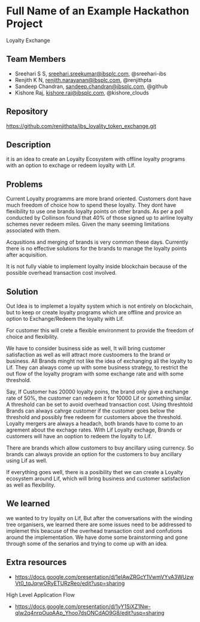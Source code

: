 # Full Name of an Example Hackathon Project

Loyalty Exchange

## Team Members

* Sreehari S S, sreehari.sreekumar@ibsplc.com, @sreehari-ibs
* Renjith K N, renjith.narayanan@ibsplc.com, @renjithpta
* Sandeep Chandran, sandeep.chandran@ibsplc.com, @github
* Kishore Raj, kishore.raj@ibsplc.com, @kishore_clouds

## Repository

https://github.com/renjithpta/ibs_loyality_token_exchange.git

## Description

it is an idea to create an Loyalty Ecosystem with offline loyalty programs with an option to exchage or redeem loyalty with Lif.

## Problems

Current Loyalty programms are more brand oriented. Customers dont have much freedom of choice how to spend these loyalty. They dont have flexibility to use one brands loyalty points on other brands. As per a poll conducted by Collinson found that 40% of those signed up to airline loyalty schemes never redeem miles. Given the many seeming limitations associated with them.

Acqusitions and merging of brands is very common these days. Currently there is no effective solutions for  the  brands to manage the loyalty points after acquisition.

It is not fully viable to implement loyalty inside blockchain because of the possible overhead transaction cost involved.

## Solution

Out Idea is to implemet a loyalty system which is not entirely on blockchain, but to keep or create loyalty programs which are offline and provice an option to Exchange/Redeem the loyalty with Lif. 

For customer this will crete a flexible environment to provide the freedom of choice and flexibility.

We have to consider business side as well, It will bring customer satisfaction as well as will attract more custoomers to the brand or business. All Brands minght not like the idea of exchanging all the loyalty to Lif. They can always come up with some business strategy, to restrict the out flow of the loyalty program with some exchange rate and with some threshold. 

Say, If Customer has 20000 loyalty poins, the brand only give a exchange rate of 50%, the customer can redeem it for 10000 Lif or something similar. 
A threshold can be set to avoid overhead transaction cost. Using threshtold Brands can always cahrge customer if the customer goes below the threshold and possibly free redeem for customers above the threshold.
Loyalty mergers are always a headach, both brands have to come to an agrement about the exchage rates. With Lif Loyalty exchage, Brands or customers will have an ooption to redeem the loyalty to Lif.

There are brands which allow customers to buy ancillary using currency. So brands can always provide an option for the customers to buy 
ancillary using Lif as well.

If everything goes well, there is a posibility thet we can create a Loyalty ecosystem around Lif, which will bring business and customer satisfaction as well as flexibility.


## We learned

we wanted to try loyalty on Lif, But after the conversations with the winding tree organisers, we learned there are some issues need to be addressed to implemet this beacuse of the overhead transaction cost and confutions around the implementation. We have dome some brainstorming and gone through some of the senarios and trying to come up with an idea. 

## Extra resources

* https://docs.google.com/presentation/d/1eIAwZRGcY1VwmVYvA3WUzwVt0_tqJqrwORyETURzReo/edit?usp=sharing

High Level Application Flow

* https://docs.google.com/presentation/d/1yY1SiXZ1Nw-qlw2q4nrpOuoAAp_Yhoo7dsONCdAO9G8/edit?usp=sharing
